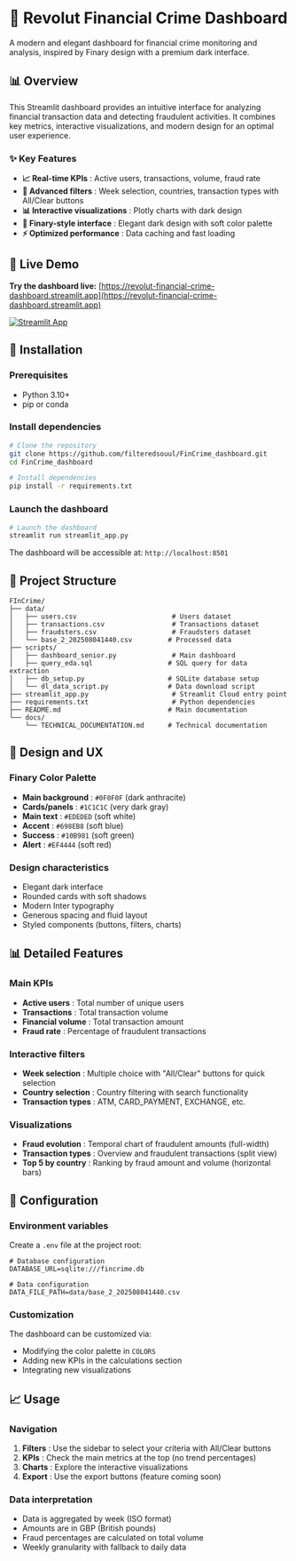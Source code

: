 # 🏦 Revolut Financial Crime Dashboard

A modern and elegant dashboard for financial crime monitoring and analysis, inspired by Finary design with a premium dark interface.

## 📊 Overview

This Streamlit dashboard provides an intuitive interface for analyzing financial transaction data and detecting fraudulent activities. It combines key metrics, interactive visualizations, and modern design for an optimal user experience.

### ✨ Key Features

- **📈 Real-time KPIs** : Active users, transactions, volume, fraud rate
- **🎯 Advanced filters** : Week selection, countries, transaction types with All/Clear buttons
- **📊 Interactive visualizations** : Plotly charts with dark design
- **🎨 Finary-style interface** : Elegant dark design with soft color palette
- **⚡ Optimized performance** : Data caching and fast loading

## 🚀 Live Demo

**Try the dashboard live:** [https://revolut-financial-crime-dashboard.streamlit.app](https://revolut-financial-crime-dashboard.streamlit.app)

[![Streamlit App](https://static.streamlit.io/badges/streamlit_badge_black_white.svg)](https://revolut-financial-crime-dashboard.streamlit.app)

## 🚀 Installation

### Prerequisites
- Python 3.10+
- pip or conda

### Install dependencies

```bash
# Clone the repository
git clone https://github.com/filteredsouul/FinCrime_dashboard.git
cd FinCrime_dashboard

# Install dependencies
pip install -r requirements.txt
```

### Launch the dashboard

```bash
# Launch the dashboard
streamlit run streamlit_app.py
```

The dashboard will be accessible at: `http://localhost:8501`

## 📁 Project Structure

```
FInCrime/
├── data/
│   ├── users.csv                        # Users dataset
│   ├── transactions.csv                 # Transactions dataset
│   ├── fraudsters.csv                   # Fraudsters dataset
│   └── base_2_202508041440.csv         # Processed data
├── scripts/
│   ├── dashboard_senior.py              # Main dashboard
│   ├── query_eda.sql                   # SQL query for data extraction
│   ├── db_setup.py                     # SQLite database setup
│   └── dl_data_script.py               # Data download script
├── streamlit_app.py                     # Streamlit Cloud entry point
├── requirements.txt                     # Python dependencies
├── README.md                           # Main documentation
└── docs/
    └── TECHNICAL_DOCUMENTATION.md      # Technical documentation
```

## 🎨 Design and UX

### Finary Color Palette
- **Main background** : `#0F0F0F` (dark anthracite)
- **Cards/panels** : `#1C1C1C` (very dark gray)
- **Main text** : `#EDEDED` (soft white)
- **Accent** : `#698EB8` (soft blue)
- **Success** : `#10B981` (soft green)
- **Alert** : `#EF4444` (soft red)

### Design characteristics
- Elegant dark interface
- Rounded cards with soft shadows
- Modern Inter typography
- Generous spacing and fluid layout
- Styled components (buttons, filters, charts)

## 📊 Detailed Features

### Main KPIs
- **Active users** : Total number of unique users
- **Transactions** : Total transaction volume
- **Financial volume** : Total transaction amount
- **Fraud rate** : Percentage of fraudulent transactions

### Interactive filters
- **Week selection** : Multiple choice with "All/Clear" buttons for quick selection
- **Country selection** : Country filtering with search functionality
- **Transaction types** : ATM, CARD_PAYMENT, EXCHANGE, etc.

### Visualizations
- **Fraud evolution** : Temporal chart of fraudulent amounts (full-width)
- **Transaction types** : Overview and fraudulent transactions (split view)
- **Top 5 by country** : Ranking by fraud amount and volume (horizontal bars)

## 🔧 Configuration

### Environment variables
Create a `.env` file at the project root:

```env
# Database configuration
DATABASE_URL=sqlite:///fincrime.db

# Data configuration
DATA_FILE_PATH=data/base_2_202508041440.csv
```

### Customization
The dashboard can be customized via:
- Modifying the color palette in `COLORS`
- Adding new KPIs in the calculations section
- Integrating new visualizations

## 📈 Usage

### Navigation
1. **Filters** : Use the sidebar to select your criteria with All/Clear buttons
2. **KPIs** : Check the main metrics at the top (no trend percentages)
3. **Charts** : Explore the interactive visualizations
4. **Export** : Use the export buttons (feature coming soon)

### Data interpretation
- Data is aggregated by week (ISO format)
- Amounts are in GBP (British pounds)
- Fraud percentages are calculated on total volume
- Weekly granularity with fallback to daily data
